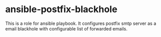 ansible-postfix-blackhole
=========================

This is a role for ansible  playbook. It configures postfix smtp server as a email blackhole with configurable list of forwarded emails.
